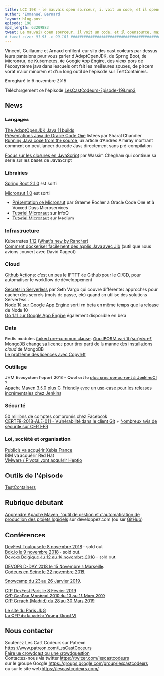 ```yaml
---
title: LCC 198 - le mauvais open sourceur, il voit un code, et il opensource
author: 'Emmanuel Bernard'
layout: blog-post
episode: 198
mp3_length: 63209883
tweet: Le mauvais open sourceur, il voit un code, et il opensource, mais c'est un mauvais opensourceur
# tweet size: 91-93 -> 99-101 #######################################################################
---
```

Vincent, Guillaume et Arnaud enfilent leur slip des cast codeurs par-dessus leurs pantalons pour vous parler d'AdoptOpenJDK,
de Spring Boot, de Micronaut, de Kubernetes, de Google App Engine, des vieux pots de l'écosystème java dans lesquels ont fait les meilleures soupes,
de piscem vorat maior minorem et d'un long outil de l'épisode sur TestContainers.

Enregistré le 6 novembre 2018

Téléchargement de l'épisode [LesCastCodeurs-Episode-198.mp3](https://traffic.libsyn.com/lescastcodeurs/LesCastCodeurs-Episode-198.mp3)

## News

### Langages

[The AdoptOpenJDK Java 11 builds](https://adoptopenjdk.net/releases.html?variant=openjdk11&jvmVariant=hotspot)  
[Présentations Java de Oracle Code One](https://twitter.com/Sharat_Chander/status/1057787185510772736) listées par Sharat Chandler  
[Running Java code from the source](http://andresalmiray.com/running-java-code-from-the-source/), un article d'Andres Almiray montrant comment on peut lancer du code Java directement sans pré-compilation  

[Focus sur les closures en JavaScript](https://medium.com/codeshake/pour-les-jedis-javascript-%C3%A9pisode-ii-lattaque-des-closures-partie-2-429b7ec51024) par Wassim Chegham qui continue sa série sur les bases de JavaScript  

### Librairies

[Spring Boot 2.1.0](https://spring.io/blog/2018/10/30/spring-boot-2-1-0) est sorti   

[Micronaut 1.0](https://objectcomputing.com/news/2018/10/23/micronaut-10-ga-released) est sorti  

* [Présentation de Micronaut](https://www.slideshare.net/graemerocher/introduction-to-micronaut-at-oracle-codeone-2018) par Graeme Rocher à Oracle Code One et à Voxxed Days Microservices  
* [Tutoriel Micronaut](https://www.infoq.com/articles/micronaut-tutorial-microservices-jvm) sur InfoQ  
* [Tutoriel Micronaut](https://medium.com/@mesirii/ad-astra-the-micronaut-framework-52ff2d684877) sur Medium  

### Infrastructure

Kubernetes [1.12](https://github.com/kubernetes/kubernetes/blob/master/CHANGELOG-1.12.md) ([What's new by Rancher](https://rancher.com/blog/2018/2018-09-24-whats-new-in-kubernetes-1.12/))  
[Comment dockeriser facilement des applis Java avec Jib](https://itnext.io/jib-getting-expert-docker-results-without-any-knowledge-of-docker-ef5cba294e05) (outil que nous avions couvert avec David Gageot)  

### Cloud

[Github Actions](https://github.com/features/actions): c'est un peu le IFTTT de Github pour le CI/CD, pour automatiser le workflow de développement  

[Secrets in Serverless](https://www.sethvargo.com/secrets-in-serverless/) par Seth Vargo qui couvre différentes approches pour cacher des secrets (mots de passe, etc) quand on utilise des solutions Serverless .  
[Node 10 sur Google App Engine](https://cloud.google.com/blog/products/application-development/announcing-nodejs-10-for-app-engine) sorti en beta en même temps que la release de Node 10  
[Go 1.11 sur Google App Engine](https://blog.golang.org/appengine-go111) également disponible en beta  


### Data

Redis modules [forked pre-common clause](https://www.zdnet.com/article/redis-labs-and-common-clause-attacked-where-it-hurts-with-open-source-code). [GoodFORM va-t'il (sur)vivre?](https://goodformcode.com/)   
[MongoDB change sa licence](https://techcrunch.com/2018/10/16/mongodb-switches-up-its-open-source-license/) pour tirer parti de la manne des installations _cloud_ de MongoDB  
[Le problème des licences avec Copyleft](https://writing.kemitchell.com/2018/11/04/Copyleft-Bust-Up.html)  

### Outillage

JVM Ecosystem Report 2018 - Quel est le [plus gros concurrent à JenkinsCI](https://res.cloudinary.com/snyk/image/upload/v1539774333/blog/jvm-ecosystem-report-2018.pdf) ?  
[Apache Maven 3.6.0](https://maven.apache.org/docs/3.6.0/release-notes.html) plus [CI Friendly](https://maven.apache.org/maven-ci-friendly.html) avec un [use-case pour les releases incrémentales chez Jenkins](https://github.com/jenkinsci/jep/blob/master/jep/305/README.adoc) 

### Sécurité

[50 millions de comptes compromis chez Facebook](https://newsroom.fb.com/news/2018/09/security-update/)  
[CERTFR-2018-ALE-011 - Vulnérabilité dans le client Git](https://www.cert.ssi.gouv.fr/alerte/CERTFR-2018-ALE-011/) + [Nombreux avis de sécurité sur CERT-FR](https://www.cert.ssi.gouv.fr/avis/)  

### Loi, société et organisation

[Publicis va acquérir Xebia France](https://www.capital.fr/entreprises-marches/publicis-va-acquerir-xebia-france-1312124)  
[IBM va acquérir Red Hat](https://www.redhat.com/en/blog/monumental-day-open-source-and-red-hat)  
[VMware / Pivotal vont acquérir Heptio](https://content.pivotal.io/blog/were-looking-forward-to-welcoming-heptio-to-the-family-this-is-why-our-customers-will-be-the-big-winners)  

## Outils de l'épisode

[TestContainers](https://www.testcontainers.org/)  

## Rubrique débutant

[Apprendre Apache Maven, l'outil de gestion et d'automatisation de production des projets logiciels](https://java.developpez.com/tutoriels/java/maven-book/) sur developpez.com (ou sur [GitHub](https://github.com/ndeloof/apache-maven-book))   

## Conférences

[DevFest Toulouse le 8 novembre 2018](https://devfesttoulouse.fr/) - sold out.  
[Bdx.io le 9 novembre 2018](https://www.bdx.io/#/home) - sold out.  
[Devoxx Belgique du 12 au 16 novembre 2018](https://devoxx.be/) - sold out.  

[DEVOPS D-DAY 2018 le 15 Novembre à Marseille](http://2018.devops-dday.com/).  
[Codeurs en Seine le 22 novembre 2018](http://www.codeursenseine.com/2018/).  

[Snowcamp du 23 au 26 Janvier 2019](https://snowcamp.io/fr/).

[CfP DevFest Paris le 8 Février 2019](https://conference-hall.io/public/event/IaNjQ9YK9G4lMIhjvP9C)  
[CfP ConFoo Montreal 2019 du 13 au 15 Mars 2019](https://confoo.ca/fr)  
[CfP Greach (Madrid) du 28 au 30 Mars 2019](https://www.greachconf.com/cfp/)  

[Le site du Paris JUG](https://www.parisjug.org)  
[Le CFP de la soirée Young Blood VI](https://goo.gl/forms/OaXMjQw4XE9joas82)  

## Nous contacter

Soutenez Les Cast Codeurs sur Patreon <https://www.patreon.com/LesCastCodeurs>  
[Faire un crowdcast ou une crowdquestion](https://lescastcodeurs.com/crowdcasting/)  
Contactez-nous via twitter <https://twitter.com/lescastcodeurs>  
sur le groupe Google <https://groups.google.com/group/lescastcodeurs>  
ou sur le site web <https://lescastcodeurs.com/>
